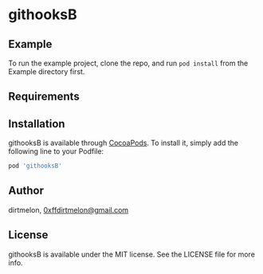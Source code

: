 # githooksB

## Example

To run the example project, clone the repo, and run `pod install` from the Example directory first.

## Requirements

## Installation

githooksB is available through [CocoaPods](https://cocoapods.org). To install
it, simply add the following line to your Podfile:

```ruby
pod 'githooksB'
```

## Author

dirtmelon, 0xffdirtmelon@gmail.com

## License

githooksB is available under the MIT license. See the LICENSE file for more info.
